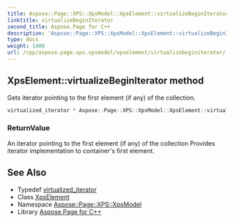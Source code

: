 ```yaml
---
title: Aspose::Page::XPS::XpsModel::XpsElement::virtualizeBeginIterator method
linktitle: virtualizeBeginIterator
second_title: Aspose.Page for C++
description: 'Aspose::Page::XPS::XpsModel::XpsElement::virtualizeBeginIterator method. Gets iterator pointing to the first element (if any) of the collection in C++.'
type: docs
weight: 1400
url: /cpp/aspose.page.xps.xpsmodel/xpselement/virtualizebeginiterator/
---
```

## XpsElement::virtualizeBeginIterator method


Gets iterator pointing to the first element (if any) of the collection.

```cpp
virtualized_iterator * Aspose::Page::XPS::XpsModel::XpsElement::virtualizeBeginIterator() override
```


### ReturnValue

An iterator pointing to the first element (if any) of the collection Provides iterator implementation to container's first element.

## See Also

* Typedef [virtualized_iterator](../virtualized_iterator/)
* Class [XpsElement](../)
* Namespace [Aspose::Page::XPS::XpsModel](../../)
* Library [Aspose.Page for C++](../../../)
